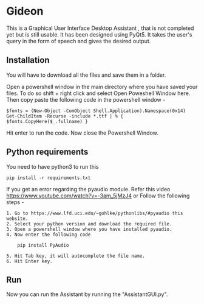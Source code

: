 # Gideon
This is a Graphical User Interface Desktop Assistant , that is not completed yet but is still usable. It has been designed using PyQt5. It takes the user's query in the form of speech and gives the desired output.

## Installation
You will have to download all the files and save them in a folder.

Open a powershell window in the main directory where you have saved your files. To do so shift + right click and select Open Poweshell Window here. Then copy paste the following code in the powershell window -

    $fonts = (New-Object -ComObject Shell.Application).Namespace(0x14)
    Get-ChildItem -Recurse -include *.ttf | % { $fonts.CopyHere($_.fullname) }

Hit enter to run the code. Now close the Powershell Window.

## Python requirements
You need to have python3 to run this
```
pip install -r requirements.txt
```

If you get an error regarding the pyaudio module. Refer this video https://www.youtube.com/watch?v=-3am_5jMzJ4 or Follow the following steps -

    1. Go to https://www.lfd.uci.edu/~gohlke/pythonlibs/#pyaudio this website.
    2. Select your python version and download the required file.
    3. Open a powershell window where you have installed pyaudio.
    4. Now enter the following code

        pip install PyAudio

    5. Hit Tab key, it will autocomplete the file name.
    6. Hit Enter key.

## Run
Now you can run the Assistant by running the "AssistantGUI.py".